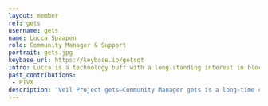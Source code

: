 ```yaml
---
layout: member
ref: gets
username: gets
name: Lucca Spaapen
role: Community Manager & Support
portrait: gets.jpg
keybase_url: https://keybase.io/getsqt
intro: Lucca is a technology buff with a long-standing interest in blockchain technologies and the parties moving them forward. Currently, Lucca manages Veil’s treasury, though his skill set sees him contribute far beyond that. Lucca’s impressive catalog of industry knowledge allows him to educate others and clarify tech details, interface with other projects and businesses, and bring the team’s attention to relevant current affairs. You’re likely to find Lucca representing Veil both online and at crypto events worldwide.
past_contributions:
 - PIVX
description: 'Veil Project gets—Community Manager gets is a long-time crypto enthusiast and tech junky. He offers technical know-how he applies to proof-reads, content, and customer support. Read more here.'
---
```

